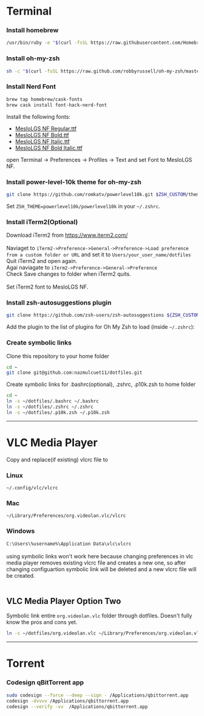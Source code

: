 # Terminal
### Install homebrew
```bash
/usr/bin/ruby -e "$(curl -fsSL https://raw.githubusercontent.com/Homebrew/install/master/install)"
```
### Install oh-my-zsh
```bash
sh -c "$(curl -fsSL https://raw.github.com/robbyrussell/oh-my-zsh/master/tools/install.sh)"
```
### Install Nerd Font
```bash
brew tap homebrew/cask-fonts
brew cask install font-hack-nerd-font
```
Install the following fonts: <br>
- [MesloLGS NF Regular.ttf
](https://github.com/romkatv/dotfiles-public/raw/master/.local/share/fonts/NerdFonts/MesloLGS%20NF%20Regular.ttf)
- [MesloLGS NF Bold.ttf](https://github.com/romkatv/dotfiles-public/raw/master/.local/share/fonts/NerdFonts/MesloLGS%20NF%20Bold.ttf)
- [MesloLGS NF Italic.ttf](https://github.com/romkatv/dotfiles-public/raw/master/.local/share/fonts/NerdFonts/MesloLGS%20NF%20Italic.ttf)
- [MesloLGS NF Bold Italic.ttf](https://github.com/romkatv/dotfiles-public/raw/master/.local/share/fonts/NerdFonts/MesloLGS%20NF%20Bold%20Italic.ttf)

open Terminal → Preferences → Profiles → Text and set Font to MesloLGS NF.

### Install power-level-10k theme for oh-my-zsh
```bash
git clone https://github.com/romkatv/powerlevel10k.git $ZSH_CUSTOM/themes/powerlevel10k
```
Set ```ZSH_THEME=powerlevel10k/powerlevel10k``` in your ```~/.zshrc```.

### Install iTerm2(Optional)
Download iTerm2 from https://www.iterm2.com/
<br><br>
Naviaget to ```iTerm2->Preference->General->Preference->Load preference from a custom folder or URL```
and set it to ```Users/your_user_name/dotfiles```<br>
Quit iTerm2 and open again.<br>
Agai naviagate to ```iTerm2->Preference->General->Preference```<br>
Check Save changes to folder when iTerm2 quits. <br><br>
Set iTerm2 font to MesloLGS NF.


### Install zsh-autosuggestions plugin
```bash
git clone https://github.com/zsh-users/zsh-autosuggestions ${ZSH_CUSTOM:-~/.oh-my-zsh/custom}/plugins/zsh-autosuggestions
```
Add the plugin to the list of plugins for Oh My Zsh to load (inside ```~/.zshrc```):

### Create symbolic links
Clone this repository to your home folder
```bash
cd ~
git clone git@github.com:nazmulcuet11/dotfiles.git
```
Create symbolic links for .bashrc(optional), .zshrc, .p10k.zsh to home folder
```bash
cd ~
ln -s ~/dotfiles/.bashrc ~/.bashrc
ln -s ~/dotfiles/.zshrc ~/.zshrc
ln -s ~/dotfiles/.p10k.zsh ~/.p10k.zsh 
```

---

# VLC Media Player
Copy and replace(if existing) vlcrc file to
### Linux
```~/.config/vlc/vlcrc```

### Mac
```~/Library/Preferences/org.videolan.vlc/vlcrc```
### Windows
```C:\Users\%username%\Application Data\vlc\vlcrc```
<br><br>
using symbolic links won't work here because changing preferences in vlc media player removes existing vlcrc file and creates a new one, so after changing configuartion symbolic link will be deleted and a new vlcrc file will be created. 
<br><br>
## VLC Media Player Option Two
Symbolic link entire `org.videolan.vlc` folder through dotfiles. Doesn't fully know the pros and cons yet.
```bash
ln -s ~/dotfiles/org.videolan.vlc ~/Library/Preferences/org.videolan.vlc 
```

---

# Torrent
### Codesign qBitTorrent app
```bash
sudo codesign --force --deep --sign - /Applications/qbittorrent.app
codesign -dvvvv /Applications/qbittorrent.app
codesign --verify -vv  /Applications/qbittorrent.app
```

